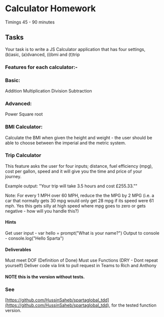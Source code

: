 # Calculator Homework
Timings
45 - 90 minutes

## Tasks
Your task is to write a JS Calculator application that has four settings, (b)asic, (a)dvanced, (i)bmi and (t)trip

### Features for each calculator:-

### Basic:
Addition
Multiplication
Division
Subtraction

### Advanced:
Power
Square root

### BMI Calculator:
Calculate the BMI when given the height and weight - the user should be able to choose between the imperial and the metric system.

### Trip Calculator
This feature asks the user for four inputs; distance, fuel efficiency (mpg), cost per gallon, speed and it will give you the time and price of your journey.

Example output: "Your trip will take 3.5 hours and cost £255.33.""

Note: For every 1 MPH over 60 MPH, reduce the the MPG by 2 MPG (i.e. a car that normally gets 30 mpg would only get 28 mpg if its speed were 61 mph. Yes this gets silly at high speed where mpg goes to zero or gets negative - how will you handle this?)

#### Hints
Get user input - var hello = prompt("What is your name?")
Output to console - console.log("Hello Sparta")

#### Deliverables
Must meet DOF (Definition of Done)
Must use Functions (DRY - Dont repeat yourself)
Deliver code via link to pull request in Teams to Rich and Anthony
#### NOTE this is the version without tests.

 ### See
  [https://github.com/HussinSaheb/spartaglobal_tdd](https://github.com/HussinSaheb/spartaglobal_tdd), for the tested function version.
